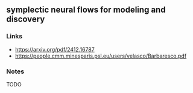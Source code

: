## symplectic neural flows for modeling and discovery

### Links

* https://arxiv.org/pdf/2412.16787
* https://people.cmm.minesparis.psl.eu/users/velasco/Barbaresco.pdf

### Notes

TODO
